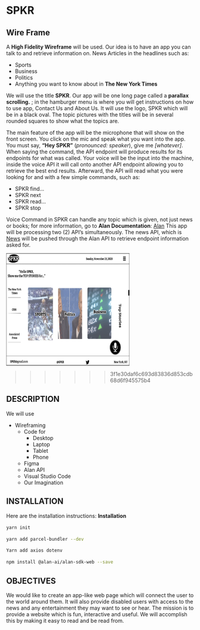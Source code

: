 # SPKR

## Wire Frame

A **High Fidelity Wireframe** will be used. Our idea is to have an app you can talk to and retrieve information on. News Articles in the headlines such as:

- Sports
- Business
- Politics
- Anything you want to know about in **The New York Times**

We will use the title **SPKR**. Our app will be one long page called a **parallax scrolling.** ; in the hamburger menu is where you will get instructions on how to use app, Contact Us and About Us.
It will use the logo, SPKR which will be in a black oval. The topic pictures with the titles will be in several rounded squares to show what the topics are.

The main feature of the app will be the microphone that will show on the front screen. You click on the mic and speak what you want into the app. You must say, **“Hey SPKR”** (_pronounced: speaker_), give me _[whatever]_. When saying the command, the API endpoint will produce results for its endpoints for what was called. Your voice will be the input into the machine, inside the voice API it will call onto another API endpoint allowing you to retrieve the best end results.
Afterward, the API will read what you were looking for and with a few simple commands, such as:
- SPKR find...
- SPKR next
- SPKR read...
- SPKR stop

Voice Command in SPKR can handle any topic which is given, not just news or books; for more information, go to **Alan Documentation**:
[Alan](https://alan.app/docs/usage/getting-started)
This app will be processing two (2) API’s simultaneously. The news API, which is [News](https://newsapi.org/) will be pushed through the Alan API to retrieve endpoint information asked for.


<img align="center" width="330" height="300"  src='./Images/SPKRIMAGE.png'/>

>>>>>>> 3f1e30daf6c693d83836d853cdb68d6f945575b4
## DESCRIPTION

We will use

- Wireframing
  - Code for
    - Desktop
    - Laptop
    - Tablet
    - Phone
  - Figma
  - Alan API
  - Visual Studio Code
  - Our Imagination

## INSTALLATION

Here are the installation instructions:
**Installation**

```zsh
yarn init
```

```zsh
yarn add parcel-bundler --dev
```

```zsh
Yarn add axios dotenv
```

```zsh
npm install @alan-ai/alan-sdk-web --save
```

## OBJECTIVES

We would like to create an app-like web page which will connect the user to the world around them. It will also provide disabled users with access to the news and any entertainment they may want to see or hear.
The mission is to provide a website which is fun, interactive and useful. We will accomplish this by making it easy to read and be read from.
